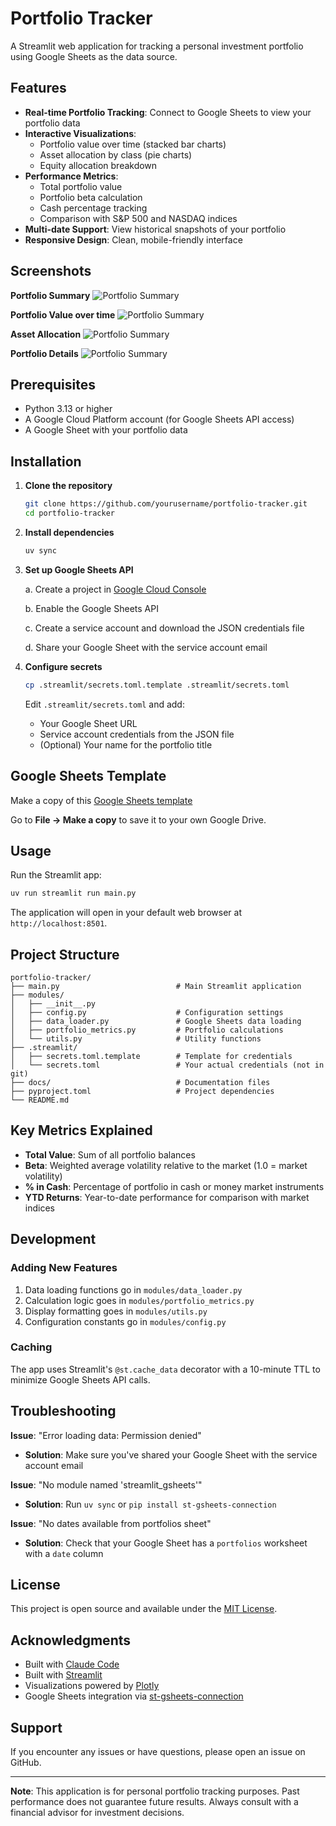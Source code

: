 #  Portfolio Tracker

A Streamlit web application for tracking a personal investment portfolio using Google Sheets as the data source.

## Features

- **Real-time Portfolio Tracking**: Connect to Google Sheets to view your portfolio data
- **Interactive Visualizations**:
  - Portfolio value over time (stacked bar charts)
  - Asset allocation by class (pie charts)
  - Equity allocation breakdown
- **Performance Metrics**:
  - Total portfolio value
  - Portfolio beta calculation
  - Cash percentage tracking
  - Comparison with S&P 500 and NASDAQ indices
- **Multi-date Support**: View historical snapshots of your portfolio
- **Responsive Design**: Clean, mobile-friendly interface

## Screenshots

**Portfolio Summary**
![Portfolio Summary](https://tradingnotions.com/wp-content/uploads/2025/10/01-portfolio-summary.png)

**Portfolio Value over time**
![Portfolio Summary](https://tradingnotions.com/wp-content/uploads/2025/10/02-portfolio-value-over-time.png)

**Asset Allocation**
![Portfolio Summary](https://tradingnotions.com/wp-content/uploads/2025/10/03-asset-allocation.png)

**Portfolio Details**
![Portfolio Summary](https://tradingnotions.com/wp-content/uploads/2025/10/04-portfolio-details.png)

## Prerequisites

- Python 3.13 or higher
- A Google Cloud Platform account (for Google Sheets API access)
- A Google Sheet with your portfolio data

## Installation

1. **Clone the repository**
   ```bash
   git clone https://github.com/yourusername/portfolio-tracker.git
   cd portfolio-tracker
   ```

2. **Install dependencies**

   ```bash
   uv sync
   ```

3. **Set up Google Sheets API**

   a. Create a project in [Google Cloud Console](https://console.cloud.google.com/)

   b. Enable the Google Sheets API

   c. Create a service account and download the JSON credentials file

   d. Share your Google Sheet with the service account email

4. **Configure secrets**

   ```bash
   cp .streamlit/secrets.toml.template .streamlit/secrets.toml
   ```

   Edit `.streamlit/secrets.toml` and add:
   - Your Google Sheet URL
   - Service account credentials from the JSON file
   - (Optional) Your name for the portfolio title

## Google Sheets Template

Make a copy of this [Google Sheets template](https://docs.google.com/spreadsheets/d/1bejdPXweFLePzXjy_LEjYyflpRWbxbdDiGrs7d-nCJA/edit?gid=0#gid=0) 

Go to **File → Make a copy** to save it to your own Google Drive.

## Usage

Run the Streamlit app:

```bash
uv run streamlit run main.py
```

The application will open in your default web browser at `http://localhost:8501`.

## Project Structure

```
portfolio-tracker/
├── main.py                          # Main Streamlit application
├── modules/
│   ├── __init__.py
│   ├── config.py                    # Configuration settings
│   ├── data_loader.py               # Google Sheets data loading
│   ├── portfolio_metrics.py         # Portfolio calculations
│   └── utils.py                     # Utility functions
├── .streamlit/
│   ├── secrets.toml.template        # Template for credentials
│   └── secrets.toml                 # Your actual credentials (not in git)
├── docs/                            # Documentation files
├── pyproject.toml                   # Project dependencies
└── README.md
```

## Key Metrics Explained

- **Total Value**: Sum of all portfolio balances
- **Beta**: Weighted average volatility relative to the market (1.0 = market volatility)
- **% in Cash**: Percentage of portfolio in cash or money market instruments
- **YTD Returns**: Year-to-date performance for comparison with market indices

## Development

### Adding New Features

1. Data loading functions go in `modules/data_loader.py`
2. Calculation logic goes in `modules/portfolio_metrics.py`
3. Display formatting goes in `modules/utils.py`
4. Configuration constants go in `modules/config.py`

### Caching

The app uses Streamlit's `@st.cache_data` decorator with a 10-minute TTL to minimize Google Sheets API calls.

## Troubleshooting

**Issue**: "Error loading data: Permission denied"
- **Solution**: Make sure you've shared your Google Sheet with the service account email

**Issue**: "No module named 'streamlit_gsheets'"
- **Solution**: Run `uv sync` or `pip install st-gsheets-connection`

**Issue**: "No dates available from portfolios sheet"
- **Solution**: Check that your Google Sheet has a `portfolios` worksheet with a `date` column

## License

This project is open source and available under the [MIT License](LICENSE).

## Acknowledgments

- Built with [Claude Code](https://www.claude.com/product/claude-code)
- Built with [Streamlit](https://streamlit.io/)
- Visualizations powered by [Plotly](https://plotly.com/)
- Google Sheets integration via [st-gsheets-connection](https://github.com/streamlit/gsheets-connection)


## Support

If you encounter any issues or have questions, please open an issue on GitHub.

---

**Note**: This application is for personal portfolio tracking purposes. Past performance does not guarantee future results. Always consult with a financial advisor for investment decisions.
